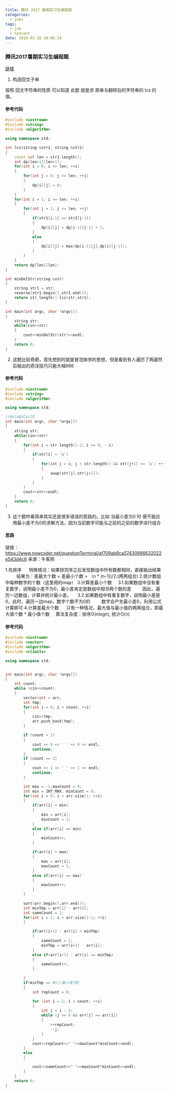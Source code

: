 ```yaml
---
title: 腾讯 2017 暑期实习生编程题
categories:
  - jobs
tags:
  - job
  - tencent
date: 2018-02-26 10:06:34
---
```


### 腾讯2017暑期实习生编程题

[链接](https://www.nowcoder.com/test/1725829/summary)

<!-- more -->
1. 构造回文子串

按照 回文字符串的性质 可以知道 此题 就是求 原串与翻转后的字符串的 lcs 的值。

#### 参考代码
``` cpp
#include <iostream>
#include <string>
#include <algorithm>

using namespace std;

int lcs(string &str1, string &str2)
{
    const int len = str1.length();
    int dp[len+1][len+1];
    for(int i = 0; i <= len; ++i)
    {
        for(int j = 0; j <= len; ++j)
        {
            dp[i][j] = 0;
        }
    }
    for(int i = 1; i <= len; ++i)
    {
        for(int j = 1; j <= len; ++j)
        {
            if(str1[i-1] == str2[j-1])
            {
                dp[i][j] = dp[i-1][j-1] + 1;
            }
            else
            {
                dp[i][j] = max(dp[i-1][j],dp[i][j-1]);
            }
        }
    }
    return dp[len][len];
}

int minDelStr(string &str)
{
    string str1 = str;
    reverse(str1.begin(),str1.end());
    return str.length()-lcs(str,str1);
}

int main(int argc, char *argv[])
{
    string str;
    while(cin>>str)
    {
        cout<<minDelStr(str)<<endl;
    }
    return 0;
}
```

2. 这题比较奇葩，首先想到的就是冒泡排序的思想，但是看到有人遍历了两遍然后输出的奇淫技巧只能大喊666
#### 参考代码
``` cpp
#include <iostream>
#include <string>
#include <algorithm>

using namespace std;

//AkleBiCeilD
int main(int argc, char *argv[])
{
    string str;
    while(cin>>str)
    {
        for(int i = str.length()-2; i >= 0; --i)
        {
            if(str[i] < 'a')
            {
                for(int j = i; j < str.length() && str[j+1] >= 'a'; ++j)
                {
                    swap(str[j],str[j+1]);
                }
            }
        }
        cout<<str<<endl;
    }
    return 0;
}

```

3. 这个题咋看简单其实还是很多错误的思路的。比如 当最小差为0 时 便不能应用最小差不为0的求解方法，因为当前数字可能与之前的之前的数字进行组合

#### 思路
链接：https://www.nowcoder.net/questionTerminal/af709ab9ca57430886632022e543d4c6
来源：牛客网

1.先排序
     特殊情况：如果排完序之后发现数组中所有数都相同，直接输出结果
         结果为：差最大个数 = 差最小个数 = （n * (n-1))/2;(两两组合)
2.统计数组中每种数字的个数（这里用的map）
3.计算差最小个数
    3.1.如果数组中没有重复数字，说明最小差不为0，最小差肯定是数组中相邻两个数的差
        因此，遍历一边数组，计算并统计最小差。
    3.2.如果数组中有重复数字，说明最小差是0，此时，遍历一边map，数字个数不为0的
        数字会产生最小差0，利用公式计算即可
4.计算差最大个数     
    只有一种情况，最大值与最小值的两两组合，即最大值个数 * 最小值个数
        算法复杂度：排序O(nlogn), 统计O(n)

#### 参考代码

``` cpp
#include <iostream>
#include <vector>
#include <algorithm>
#include <climits>

using namespace std;


int main(int argc, char *argv[])
{
    int count;
    while (cin>>count)
    {
        vector<int > arr;
        int tmp;
        for(int i = 0; i < count; ++i)
        {
            cin>>tmp;
            arr.push_back(tmp);
        }

        if (count < 2)
        {
            cout << 0 << ' ' << 0 << endl;
            continue;
        }
        if (count == 2)
        {
            cout << 1 << ' ' << 1 << endl;
            continue;
        }

        int max = -1,maxCount = 0;
        int min = INT_MAX, minCount = 0;
        for(int i = 0; i < arr.size(); ++i)
        {
            if(arr[i] < min)
            {
                min = arr[i];
                minCount = 1;
            }
            else if(arr[i] == min)
            {
                minCount++;
            }

            if(arr[i] > max)
            {
                max = arr[i];
                maxCount = 1;
            }
            else if(arr[i] == max)
            {
                maxCount++;
            }
        }

        sort(arr.begin(),arr.end());
        int minTmp = arr[1] - arr[0];
        int sameCount = 1;
        for(int i = 1; i < arr.size()-1; ++i)
        {

            if(arr[i+1] - arr[i] < minTmp)
            {
                sameCount = 1;
                minTmp = arr[i+1] - arr[i];
            }
            else if(arr[i+1] - arr[i] == minTmp)
            {
                sameCount++;
            }

        }
        if(minTmp == 0)//最小差为0
        {
            int repCount = 0;

            for (int i = 1; i < count; ++i)
            {
                int j = i - 1;
                while (j >= 0 && arr[j] == arr[i])
                {
                    ++repCount;
                    --j;
                }
            }
            cout<<repCount<<" "<<maxCount*minCount<<endl;
        }
        else
        {

            cout<<sameCount<<" "<<maxCount*minCount<<endl;
        }
    }
    return 0;
}

```
